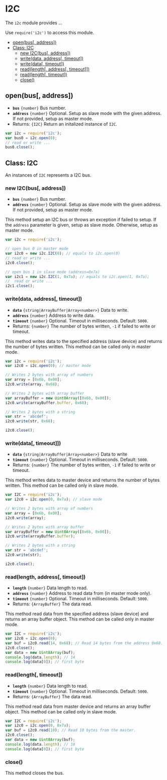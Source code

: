 I2C
===

The `i2c` module provides ...

Use `require('i2c')` to access this module.

* [open(bus[, address])]()
* [Class: I2C]()
  * [new I2C(bus[, address])]()
  * [write(data, address[, timeout])]()
  * [write(data[, timeout])]()
  * [read(length[, address[, timeout]])]()
  * [read(length[, timeout])]()
  * [close()]()

## open(bus[, address])

* __`bus`__ `{number}` Bus number.
* __`address`__ `{number}` Optional. Setup as slave mode with the given address. If not provided, setup as master mode.
* Returns: `{I2C}` Return an initalized instance of `I2C`.

```js
var i2c = require('i2c');
var bus0 = i2c.open(0);
// read or write ...
bus0.close();
```

## Class: I2C

An instances of `I2C` represents a I2C bus.

### new I2C(bus[, address])

* __`bus`__ `{number}` Bus number.
* __`address`__ `{number}` Optional. Setup as slave mode with the given address. If not provided, setup as master mode.

This method setup an I2C bus or throws an exception if failed to setup. If the `address` parameter is given, setup as slave mode. Otherwise, setup as master mode.

```js
var i2c = require('i2c');

// open bus 0 in master mode
var i2c0 = new i2c.I2C(0); // equals to i2c.open(0)
// read or write ...
i2c0.close();

// open bus 1 in slave mode (address=0x7a)
var i2c1 = new i2c.I2C(1, 0x7a); // equals to i2c.open(1, 0x7a);
//  read or write ...
i2c1.close();
```

### write(data, address[, timeout])

* __`data`__ `{string|ArrayBuffer|Array<number>}` Data to write.
* __`address`__ `{number}` Address to write data.
* __`timeout`__ `{number}` Optional. Timeout in milliseconds. Default: `5000`.
* Returns: `{number}` The number of bytes written, `-1` if failed to write or timeout.

This method writes data to the specified address (slave device) and returns the number of bytes written. This method can be called only in master mode.

```js
var i2c = require('i2c');
var i2c0 = i2c.open(0); // master mode

// Writes 2 bytes with array of numbers
var array = [0x6b, 0x00];
i2c0.write(array, 0x68);

// Writes 2 bytes with array buffer
var arrayBuffer = new Uint8Array([0x6b, 0x00]);
i2c0.write(arrayBuffer.buffer, 0x68);

// Writes 2 bytes with a string
var str = 'abcdef';
i2c0.write(str, 0x68);

i2c0.close();
```

### write(data[, timeout]])

* __`data`__ `{string|ArrayBuffer|Array<number>}` Data to write
* __`timeout`__ `{number}` Optional. Timeout in milliseconds. Default: `5000`.
* Returns: `{number}` The number of bytes written, `-1` if failed to write or timeout.

This method writes data to master device and returns the number of bytes written. This method can be called only in slave mode.

```js
var I2C = require('i2c');
var i2c0 = i2c.open(0, 0x7a); // slave mode

// Writes 2 bytes with array of numbers
var array = [0x6b, 0x00];
i2c0.write(array);

// Writes 2 bytes with array buffer
var arrayBuffer = new Uint8Array([0x6b, 0x00]);
i2c0.write(arrayBuffer.buffer);

// Writes 2 bytes with a string
var str = 'abcdef';
i2c0.write(str);

i2c0.close();
```

### read(length, address[, timeout])

* __`length`__ `{number}` Data length to read.
* __`address`__ `{number}` Address to read data from (in master mode only).
* __`timeout`__ `{number}` Optional. Timeout in milliseconds. Default: `5000`.
* Returns: `{ArrayBuffer}` The data read.

This method read data from the specified address (slave device) and returns an array buffer object. This method can be called only in master mode.

```js
var I2C = require('i2c');
var i2c0 = i2c.open(0); 
var buf = i2c0.read(14, 0x68); // Read 14 bytes from the address 0x68.
i2c0.close();
var data = new Uint8Array(buf);
console.log(data.length); // 14
console.log(data[0]); // first byte
```

### read(length[, timeout])

* __`length`__ `{number}` Data length to read.
* __`timeout`__ `{number}` Optional. Timeout in milliseconds. Default: `5000`.
* Returns: `{ArrayBuffer}` The data read.

This method read data from master device and returns an array buffer object. This method can be called only in slave mode.

```js
var I2C = require('i2c');
var i2c0 = i2c.open(0, 0x7a); 
var buf = i2c0.read(10); // Read 10 bytes from the master.
i2c0.close();
var data = new Uint8Array(buf);
console.log(data.length); // 10
console.log(data[0]); // first byte
```

### close()

This method closes the bus.

